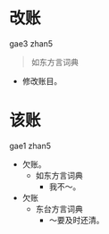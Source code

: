 # 改账
gae3 zhan5
> 如东方言词典
- 修改账目。

# 该账
gae1 zhan5
+ 欠账。
  * 如东方言词典
    - 我不～。
+ 欠账
  * 东台方言词典
    - ～要及时还清。
